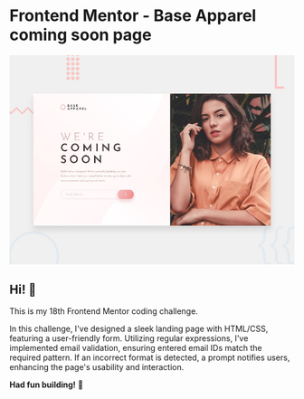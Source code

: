 # Frontend Mentor - Base Apparel coming soon page

![Design preview for the Base Apparel coming soon page coding challenge](./design/desktop-preview.jpg)

## Hi! 👋

This is my 18th Frontend Mentor coding challenge.

In this challenge, I've designed a sleek landing page with HTML/CSS, featuring a user-friendly form. Utilizing regular expressions, I've implemented email validation, ensuring entered email IDs match the required pattern. If an incorrect format is detected, a prompt notifies users, enhancing the page's usability and interaction.


**Had fun building!** 🚀
